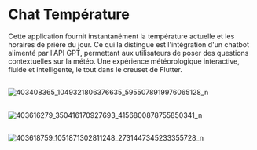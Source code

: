# Chat Température
Cette application fournit instantanément la température actuelle et les horaires de prière du jour. Ce qui la distingue est l'intégration d'un chatbot alimenté par l'API GPT, permettant aux utilisateurs de poser des questions contextuelles sur la météo. Une expérience météorologique interactive, fluide et intelligente, le tout dans le creuset de Flutter.
##
![403408365_1049321806376635_5955078919976065128_n](https://github.com/MontassarTayachi/Chat-Temp-rature-/assets/132301258/fa33641f-2125-4b03-8959-bd7aa8841fe9)
##
![403616279_350416170927693_4156800878755850341_n](https://github.com/MontassarTayachi/Chat-Temp-rature-/assets/132301258/b260b6cc-b23c-49d5-887b-edbd1081dd54)
##
![403618759_1051871302811248_2731447345233355728_n](https://github.com/MontassarTayachi/Chat-Temp-rature-/assets/132301258/efb01727-9316-4fc3-8848-aca1bc78b22b)
